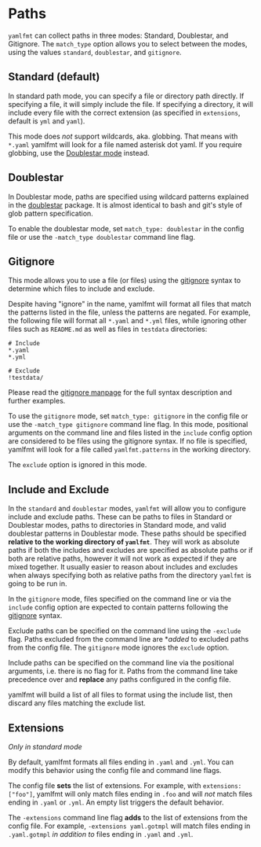# Paths

`yamlfmt` can collect paths in three modes: Standard, Doublestar, and Gitignore. The `match_type` option allows you to select between the modes, using the values `standard`, `doublestar`, and `gitignore`.

## Standard (default)

In standard path mode, you can specify a file or directory path directly. If specifying a file, it will simply include the file. If specifying a directory, it will include every file with the correct extension (as specified in `extensions`, default is `yml` and `yaml`).

This mode does *not* support wildcards, aka. globbing. That means with `*.yaml` yamlfmt will look for a file named asterisk dot yaml. If you require globbing, use the [Doublestar mode](#doublestar) instead.

## Doublestar

In Doublestar mode, paths are specified using wildcard patterns explained in the [doublestar](https://github.com/bmatcuk/doublestar) package. It is almost identical to bash and git's style of glob pattern specification.

To enable the doublestar mode, set `match_type: doublestar` in the config file or use the `-match_type doublestar` command line flag.

## Gitignore

This mode allows you to use a file (or files) using the [gitignore](https://git-scm.com/docs/gitignore) syntax to determine which files to include and exclude.

Despite having "ignore" in the name, yamlfmt will format all files that match the patterns listed in the file, unless the patterns are negated. For example, the following file will format all `*.yaml` and `*.yml` files, while ignoring other files such as `README.md` as well as files in `testdata` directories:

```gitignore
# Include
*.yaml
*.yml

# Exclude
!testdata/
```

Please read the [gitignore manpage](https://git-scm.com/docs/gitignore) for the full syntax description and further examples.

To use the `gitignore` mode, set `match_type: gitignore` in the config file or use the `-match_type gitignore` command line flag.
In this mode, positional arguments on the command line and files listed in the `include` config option are considered to be files using the gitignore syntax.
If no file is specified, yamlfmt will look for a file called `yamlfmt.patterns` in the working directory.

The `exclude` option is ignored in this mode.


## Include and Exclude

In the `standard` and `doublestar` modes, `yamlfmt` will allow you to configure include and exclude paths. These can be paths to files in Standard or Doublestar modes, paths to directories in Standard mode, and valid doublestar patterns in Doublestar mode. These paths should be specified **relative to the working directory of `yamlfmt`**. They will work as absolute paths if both the includes and excludes are specified as absolute paths or if both are relative paths, however it will not work as expected if they are mixed together. It usually easier to reason about includes and excludes when always specifying both as relative paths from the directory `yamlfmt` is going to be run in.

In the `gitignore` mode, files specified on the command line or via the `include` config option are expected to contain patterns following the [gitignore](https://git-scm.com/docs/gitignore) syntax.

Exclude paths can be specified on the command line using the `-exclude` flag.
Paths excluded from the command line are **added* to excluded paths from the config file.
The `gitignore` mode ignores the `exclude` option.

Include paths can be specified on the command line via the positional arguments, i.e. there is no flag for it.
Paths from the command line take precedence over and **replace** any paths configured in the config file.

yamlfmt will build a list of all files to format using the include list, then discard any files matching the exclude list.

## Extensions

*Only in standard mode*

By default, yamlfmt formats all files ending in `.yaml` and `.yml`.
You can modify this behavior using the config file and command line flags.

The config file **sets** the list of extensions.
For example, with `extensions: ["foo"]`, yamlfmt will only match files ending in `.foo` and will *not* match files ending in `.yaml` or `.yml`.
An empty list triggers the default behavior.

The `-extensions` command line flag **adds** to the list of extensions from the config file.
For example, `-extensions yaml.gotmpl` will match files ending in `.yaml.gotmpl` *in addition to* files ending in `.yaml` and `.yml`.
